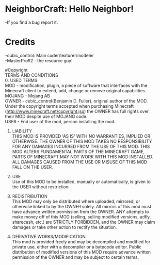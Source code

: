 # NeighborCraft: Hello Neighbor!	
-If you find a bug report it.	

# Credits	
-cubic_control: Main coder/texturer/modeler			
-MasterPro92 - the resource guy!	

#Copyright	
TERMS AND CONDITIONS 	
0. USED TERMS 	
MOD - modification, plugin, a piece of software that interfaces with the Minecraft client to extend, add, change or remove original capabilities. 	
MOJANG - Mojang AB 	
OWNER - cubic_control(Benjamin D. Fuller), original author of the MOD. Under the copyright terms accepted when purchasing Minecraft (http://www.minecraft.net/copyright.jsp) the OWNER has full rights over their MOD despite use of MOJANG code. 	
USER - End user of the mod, person installing the mod. 	
	
1. LIABILITY 	
THIS MOD IS PROVIDED 'AS IS' WITH NO WARRANTIES, IMPLIED OR OTHERWISE. THE OWNER OF THIS MOD TAKES NO RESPONSIBILITY FOR ANY DAMAGES INCURRED FROM THE USE OF THIS MOD. THIS MOD ALTERS FUNDAMENTAL PARTS OF THE MINECRAFT GAME, PARTS OF MINECRAFT MAY NOT WORK WITH THIS MOD INSTALLED. ALL DAMAGES CAUSED FROM THE USE OR MISUSE OF THIS MOD FALL ON THE USER. 	
	
2. USE 	
Use of this MOD to be installed, manually or automatically, is given to the USER without restriction. 	
	
3. REDISTRIBUTION 	
This MOD may only be distributed where uploaded, mirrored, or otherwise linked to by the OWNER solely. All mirrors of this mod must have advance written permission from the OWNER. ANY attempts to make money off of this MOD (selling, selling modified versions, adfly, sharecash, etc.) are STRICTLY FORBIDDEN, and the OWNER may claim damages or take other action to rectify the situation. 	
	
4. DERIVATIVE WORKS/MODIFICATION 	
This mod is provided freely and may be decompiled and modified for private use, either with a decompiler or a bytecode editor. Public distribution of modified versions of this MOD require advance written permission of the OWNER and may be subject to certain terms.	